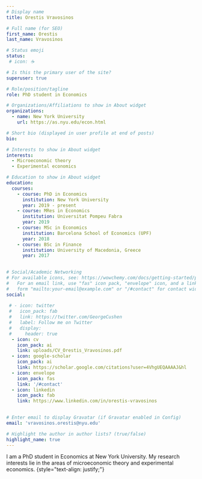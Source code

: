 ```yaml
---
# Display name
title: Orestis Vravosinos

# Full name (for SEO)
first_name: Orestis
last_name: Vravosinos

# Status emoji
status:
 # icon: ☕️

# Is this the primary user of the site?
superuser: true

# Role/position/tagline
role: PhD student in Economics

# Organizations/Affiliations to show in About widget
organizations:
  - name: New York University
    url: https://as.nyu.edu/econ.html

# Short bio (displayed in user profile at end of posts)
bio: 

# Interests to show in About widget
interests:
  - Microeconomic theory
  - Experimental economics

# Education to show in About widget
education:
  courses:
    - course: PhD in Economics
      institution: New York University
      year: 2019 - present
    - course: MRes in Economics
      institution: Universitat Pompeu Fabra
      year: 2019
    - course: MSc in Economics
      institution: Barcelona School of Economics (UPF)
      year: 2018
    - course: BSc in Finance
      institution: University of Macedonia, Greece
      year: 2017
      

# Social/Academic Networking
# For available icons, see: https://wowchemy.com/docs/getting-started/page-builder/#icons
#   For an email link, use "fas" icon pack, "envelope" icon, and a link in the
#   form "mailto:your-email@example.com" or "/#contact" for contact widget.
social:
  
 # - icon: twitter
 #   icon_pack: fab
 #   link: https://twitter.com/GeorgeCushen
 #   label: Follow me on Twitter
 #   display:
 #     header: true
  - icon: cv
    icon_pack: ai
    link: uploads/CV_Orestis_Vravosinos.pdf
  - icon: google-scholar
    icon_pack: ai
    link: https://scholar.google.com/citations?user=4VhgUEQAAAAJ&hl
  - icon: envelope
    icon_pack: fas
    link: '/#contact'
  - icon: linkedin
    icon_pack: fab
    link: https://www.linkedin.com/in/orestis-vravosinos
 

# Enter email to display Gravatar (if Gravatar enabled in Config)
email: 'vravosinos.orestis@nyu.edu'

# Highlight the author in author lists? (true/false)
highlight_name: true
---
```


I am a PhD student in Economics at New York University. My research interests lie in the areas of microeconomic theory and experimental economics.
{style="text-align: justify;"}
